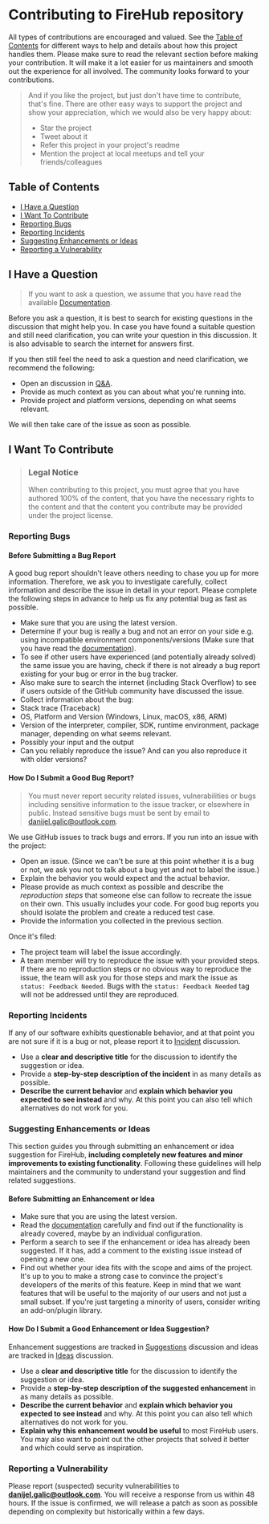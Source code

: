 # Contributing to FireHub repository

All types of contributions are encouraged and valued. See the [Table of Contents](#table-of-contents) for different ways to help and details about how this project handles them. Please make sure to read the relevant section before making your contribution. It will make it a lot easier for us maintainers and smooth out the experience for all involved. The community looks forward to your contributions.

> And if you like the project, but just don't have time to contribute, that's fine. There are other easy ways to support the project and show your appreciation, which we would also be very happy about:
> - Star the project
> - Tweet about it
> - Refer this project in your project's readme
> - Mention the project at local meetups and tell your friends/colleagues

## Table of Contents

- [I Have a Question](#i-have-a-question)
- [I Want To Contribute](#i-want-to-contribute)
- [Reporting Bugs](#reporting-bugs)
- [Reporting Incidents](#reporting-incidents)
- [Suggesting Enhancements or Ideas](#suggesting-enhancements-or-ideas)
- [Reporting a Vulnerability](#reporting-a-vulnerability)

## I Have a Question

> If you want to ask a question, we assume that you have read the available [Documentation](https://the-firehub-project.github.io/).

Before you ask a question, it is best to search for existing questions in the discussion that might help you. In case you have found a suitable question and still need clarification, you can write your question in this discussion. It is also advisable to search the internet for answers first.

If you then still feel the need to ask a question and need clarification, we recommend the following:

- Open an discussion in [Q&A](https://github.com/orgs/The-FireHub-Project/discussions/categories/q-a).
- Provide as much context as you can about what you're running into.
- Provide project and platform versions, depending on what seems relevant.

We will then take care of the issue as soon as possible.

## I Want To Contribute

> ### Legal Notice
> When contributing to this project, you must agree that you have authored 100% of the content, that you have the necessary rights to the content and that the content you contribute may be provided under the project license.

### Reporting Bugs

#### Before Submitting a Bug Report

A good bug report shouldn't leave others needing to chase you up for more information. Therefore, we ask you to investigate carefully, collect information and describe the issue in detail in your report. Please complete the following steps in advance to help us fix any potential bug as fast as possible.

- Make sure that you are using the latest version.
- Determine if your bug is really a bug and not an error on your side e.g. using incompatible environment components/versions (Make sure that you have read the [documentation](https://the-firehub-project.github.io/)).
- To see if other users have experienced (and potentially already solved) the same issue you are having, check if there is not already a bug report existing for your bug or error in the bug tracker.
- Also make sure to search the internet (including Stack Overflow) to see if users outside of the GitHub community have discussed the issue.
- Collect information about the bug:
- Stack trace (Traceback)
- OS, Platform and Version (Windows, Linux, macOS, x86, ARM)
- Version of the interpreter, compiler, SDK, runtime environment, package manager, depending on what seems relevant.
- Possibly your input and the output
- Can you reliably reproduce the issue? And can you also reproduce it with older versions?

#### How Do I Submit a Good Bug Report?

> You must never report security related issues, vulnerabilities or bugs including sensitive information to the issue tracker, or elsewhere in public. Instead sensitive bugs must be sent by email to danijel.galic@outlook.com.

We use GitHub issues to track bugs and errors. If you run into an issue with the project:

- Open an issue. (Since we can't be sure at this point whether it is a bug or not, we ask you not to talk about a bug yet and not to label the issue.)
- Explain the behavior you would expect and the actual behavior.
- Please provide as much context as possible and describe the *reproduction steps* that someone else can follow to recreate the issue on their own. This usually includes your code. For good bug reports you should isolate the problem and create a reduced test case.
- Provide the information you collected in the previous section.

Once it's filed:

- The project team will label the issue accordingly.
- A team member will try to reproduce the issue with your provided steps. If there are no reproduction steps or no obvious way to reproduce the issue, the team will ask you for those steps and mark the issue as `status: Feedback Needed`. Bugs with the `status: Feedback Needed` tag will not be addressed until they are reproduced.

### Reporting Incidents

If any of our software exhibits questionable behavior, and at that point you are not sure if it is a bug or not, please report it to [Incident](https://github.com/orgs/The-FireHub-Project/discussions/categories/incident) discussion.

- Use a **clear and descriptive title** for the discussion to identify the suggestion or idea.
- Provide a **step-by-step description of the incident** in as many details as possible.
- **Describe the current behavior** and **explain which behavior you expected to see instead** and why. At this point you can also tell which alternatives do not work for you.

### Suggesting Enhancements or Ideas

This section guides you through submitting an enhancement or idea suggestion for FireHub, **including completely new features and minor improvements to existing functionality**. Following these guidelines will help maintainers and the community to understand your suggestion and find related suggestions.

#### Before Submitting an Enhancement or Idea

- Make sure that you are using the latest version.
- Read the [documentation](https://the-firehub-project.github.io/) carefully and find out if the functionality is already covered, maybe by an individual configuration.
- Perform a search to see if the enhancement or idea has already been suggested. If it has, add a comment to the existing issue instead of opening a new one.
- Find out whether your idea fits with the scope and aims of the project. It's up to you to make a strong case to convince the project's developers of the merits of this feature. Keep in mind that we want features that will be useful to the majority of our users and not just a small subset. If you're just targeting a minority of users, consider writing an add-on/plugin library.

#### How Do I Submit a Good Enhancement or Idea Suggestion?

Enhancement suggestions are tracked in [Suggestions](https://github.com/orgs/The-FireHub-Project/discussions/categories/suggestions) discussion and ideas are tracked in [Ideas](https://github.com/orgs/The-FireHub-Project/discussions/categories/ideas) discussion.

- Use a **clear and descriptive title** for the discussion to identify the suggestion or idea.
- Provide a **step-by-step description of the suggested enhancement** in as many details as possible.
- **Describe the current behavior** and **explain which behavior you expected to see instead** and why. At this point you can also tell which alternatives do not work for you.
- **Explain why this enhancement would be useful** to most FireHub users. You may also want to point out the other projects that solved it better and which could serve as inspiration.

### Reporting a Vulnerability

Please report (suspected) security vulnerabilities to
**[danijel.galic@outlook.com](mailto:danijel.galic@outlook.com)**. You will receive a response from
us within 48 hours. If the issue is confirmed, we will release a patch as soon
as possible depending on complexity but historically within a few days.